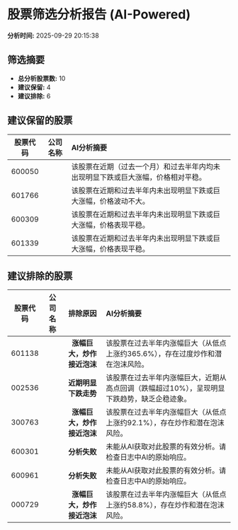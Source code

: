 # 股票筛选分析报告 (AI-Powered)

**分析时间:** 2025-09-29 20:15:38

## 筛选摘要

- **总分析股票数:** 10
- **建议保留:** 4
- **建议排除:** 6

## 建议保留的股票

| 股票代码 | 公司名称 | AI分析摘要 |
|:---:|:---:|:---|
| 600050 |  | 该股票在近期（过去一个月）和过去半年内均未出现明显下跌或巨大涨幅，价格相对平稳。 |
| 601766 |  | 该股票在近期和过去半年内未出现明显下跌或巨大涨幅，价格波动不大。 |
| 600309 |  | 该股票在近期和过去半年内未出现明显下跌或巨大涨幅，价格表现平稳。 |
| 601339 |  | 该股票在近期和过去半年内未出现明显下跌或巨大涨幅，价格表现平稳。 |

## 建议排除的股票

| 股票代码 | 公司名称 | 排除原因 | AI分析摘要 |
|:---:|:---:|:---:|:---|
| 601138 |  | **涨幅巨大，炒作接近泡沫** | 该股票在过去半年内涨幅巨大（从低点上涨约365.6%），存在过度炒作和潜在泡沫风险。 |
| 002536 |  | **近期明显下跌走势** | 该股票在过去半年内涨幅巨大，近期从高点回调（跌幅超过10%），呈现明显下跌趋势，缺乏企稳迹象。 |
| 300763 |  | **涨幅巨大，炒作接近泡沫** | 该股票在过去半年内涨幅巨大（从低点上涨约92.1%），存在炒作和潜在泡沫风险。 |
| 600301 |  | **分析失败** | 未能从AI获取对此股票的有效分析。请检查日志中AI的原始响应。 |
| 600961 |  | **分析失败** | 未能从AI获取对此股票的有效分析。请检查日志中AI的原始响应。 |
| 000729 |  | **涨幅巨大，炒作接近泡沫** | 该股票在过去半年内涨幅巨大（从低点上涨约58.8%），存在炒作和潜在泡沫风险。 |
